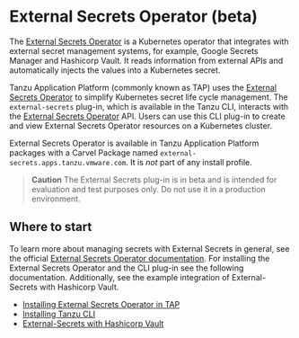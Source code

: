 # External Secrets Operator (beta)

The [External Secrets Operator](https://external-secrets.io) is a Kubernetes operator that integrates
with external secret management systems, for example, Google Secrets Manager and Hashicorp Vault.
It reads information from external APIs and automatically injects the values into a Kubernetes secret.

Tanzu Application Platform (commonly known as TAP) uses the
[External Secrets Operator](https://external-secrets.io) to simplify Kubernetes secret life cycle management.
The `external-secrets` plug-in, which is available in the Tanzu CLI, interacts with the
[External Secrets Operator](https://external-secrets.io) API. Users can use this CLI plug-in to
create and view External Secrets Operator resources on a Kubernetes cluster.

External Secrets Operator is available in Tanzu Application Platform packages with a Carvel Package
named `external-secrets.apps.tanzu.vmware.com`. It is *not* part of any install profile.

>**Caution** The External Secrets plug-in is in beta and is intended for evaluation and test purposes only.
Do not use it in a production environment.

## <a id='abouteso'></a>Where to start

To learn more about managing secrets with External Secrets in general, see the official
[External Secrets Operator documentation](https://external-secrets.io).
For installing the External Secrets Operator and the CLI plug-in see the following documentation.
Additionally, see the example integration of External-Secrets with Hashicorp Vault.

- [Installing External Secrets Operator in TAP](install-external-secrets-operator.hbs.md)
- [Installing Tanzu CLI](../prerequisites.hbs.md)
- [External-Secrets with Hashicorp Vault](vault-example.md)
